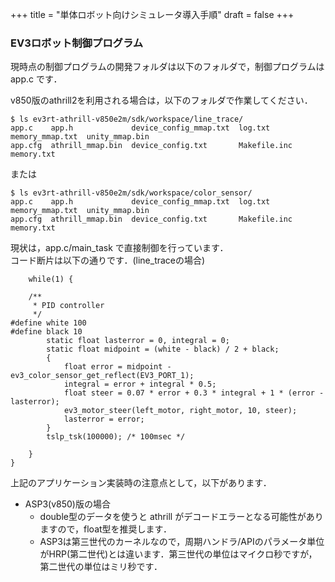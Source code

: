 +++
title = "単体ロボット向けシミュレータ導入手順"
draft = false
+++

### EV3ロボット制御プログラム

現時点の制御プログラムの開発フォルダは以下のフォルダで，制御プログラムは app.c です．  

v850版のathrill2を利用される場合は，以下のフォルダで作業してください．

```
$ ls ev3rt-athrill-v850e2m/sdk/workspace/line_trace/
app.c    app.h             device_config_mmap.txt  log.txt       memory_mmap.txt  unity_mmap.bin
app.cfg  athrill_mmap.bin  device_config.txt       Makefile.inc  memory.txt
```
または
```
$ ls ev3rt-athrill-v850e2m/sdk/workspace/color_sensor/
app.c    app.h             device_config_mmap.txt  log.txt       memory_mmap.txt  unity_mmap.bin
app.cfg  athrill_mmap.bin  device_config.txt       Makefile.inc  memory.txt
```

現状は，app.c/main_task で直接制御を行っています．  
コード断片は以下の通りです．(line_traceの場合)

```
    while(1) {

    /**
     * PID controller
     */
#define white 100
#define black 10
        static float lasterror = 0, integral = 0;
        static float midpoint = (white - black) / 2 + black;
        {
            float error = midpoint - ev3_color_sensor_get_reflect(EV3_PORT_1);
            integral = error + integral * 0.5;
            float steer = 0.07 * error + 0.3 * integral + 1 * (error - lasterror);
            ev3_motor_steer(left_motor, right_motor, 10, steer);
            lasterror = error;
        }
        tslp_tsk(100000); /* 100msec */

    }
}
```

上記のアプリケーション実装時の注意点として，以下があります．

- ASP3(v850)版の場合
  - double型のデータを使うと athrill がデコードエラーとなる可能性がありますので，float型を推奨します．
  - ASP3は第三世代のカーネルなので，周期ハンドラ/APIのパラメータ単位がHRP(第二世代)とは違います．第三世代の単位はマイクロ秒ですが，第二世代の単位はミリ秒です．